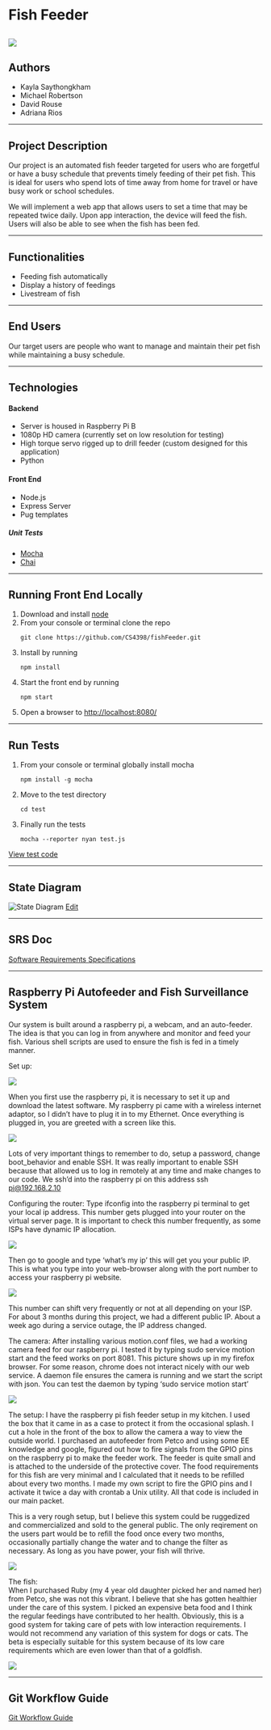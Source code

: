 # Fish Feeder
![](https://github.com/CS4398/fishFeeder/blob/master/resources/img/coverImg.png?raw=true)
---

## Authors
- Kayla Saythongkham
- Michael Robertson
- David Rouse
- Adriana Rios

---

## Project Description
Our project is an automated fish feeder targeted for users who are forgetful or have a busy schedule that prevents timely feeding of their pet fish. This is ideal for users who spend lots of time away from home for travel or have busy work or school schedules.

We will implement a web app that allows users to set a time that may be repeated twice daily. Upon app interaction, the device will feed the fish. Users will also be able to see when the fish has been fed.

---

## Functionalities

- Feeding fish automatically
- Display a history of feedings
- Livestream of fish

---

## End Users

Our target users are people who want to manage and maintain their pet fish while maintaining a busy schedule.

---

## Technologies

#### Backend

- Server is housed in Raspberry Pi B
- 1080p HD camera (currently set on low resolution for testing)
- High torque servo rigged up to drill feeder (custom designed for this application)
- Python

#### Front End
- Node.js
- Express Server
- Pug templates

##### Unit Tests

- [Mocha](https://mochajs.org/)
- [Chai](http://chaijs.com/api/bdd/)

---

## Running Front End Locally

1. Download and install [node](https://nodejs.org/en/)
2. From your console or terminal clone the repo
   ```
   git clone https://github.com/CS4398/fishFeeder.git
   ```
3. Install by running
   ```
   npm install
   ```
4. Start the front end by running
   ```
   npm start
   ```
5. Open a browser to [http://localhost:8080/](http://localhost:8080/)

---

## Run Tests

1. From your console or terminal globally install mocha
   ```
   npm install -g mocha
   ```
2. Move to the test directory
   ```
   cd test
   ```
3. Finally run the tests
   ```
   mocha --reporter nyan test.js
   ```

[View test code](https://github.com/CS4398/fishFeeder/blob/master/test/test.js)

---
## State Diagram

![State Diagram](https://github.com/CS4398/fishFeeder/blob/master/resources/img/State%20Chart.png?raw=true)
[Edit](https://www.draw.io/#HCS4398%2FfishFeeder%2Fmaster%2FState%20Chart.xml)

---

## SRS Doc

[Software Requirements Specifications](https://github.com/CS4398/fishFeeder/blob/master/rsources/SRS.pdf)

---

## Raspberry Pi Autofeeder and Fish Surveillance System

Our system is built around a raspberry pi, a webcam, and an auto-feeder.  The idea is that you can log in from anywhere and monitor and feed your fish.  Various shell scripts are used to ensure the fish is fed in a timely manner.  

Set up:

![](https://github.com/CS4398/fishFeeder/blob/master/resources/img/Picture1.png?raw=true)

When you first use the raspberry pi, it is necessary to set it up and download the latest software.  My raspberry pi came with a wireless internet adaptor, so I didn’t have to plug it in to my Ethernet.  Once everything is plugged in, you are greeted with a screen like this.  

![](https://github.com/CS4398/fishFeeder/blob/master/resources/img/Picture2.png?raw=true)

Lots of very important things to remember to do, setup a password, change boot_behavior and enable SSH.  It was really important to enable SSH because that allowed us to log in remotely at any time and make changes to our code.  We ssh’d into the raspberry pi on this address ssh pi@192.168.2.10


Configuring the router:
Type ifconfig into the raspberry pi terminal to get your local ip address.  This number gets plugged into your router on the virtual server page.  It is important to check this number frequently, as some ISPs have dynamic IP allocation.

![](https://github.com/CS4398/fishFeeder/blob/master/resources/img/Picture3.png?raw=true)

Then go to google and type ‘what’s my ip’ this will get you your public IP.  This is what you type into your web-browser along with the port number to access your raspberry pi website.

![](https://github.com/CS4398/fishFeeder/blob/master/resources/img/Picture4.png?raw=true)

This number can shift very frequently or not at all depending on your ISP.  For about 3 months during this project, we had a different public IP.  About a week ago during a service outage, the IP address changed.

The camera:
After installing various motion.conf files, we had a working camera feed for our raspberry pi.  I tested it by typing sudo service motion start and the feed works on port 8081.  This picture shows up in my firefox browser.  For some reason, chrome does not interact nicely with our web service.  A daemon file ensures the camera is running and we start the script with json.  You can test the daemon by typing ‘sudo service motion start’

![](https://github.com/CS4398/fishFeeder/blob/master/resources/img/Picture5.png?raw=true)

The setup:
I have the raspberry pi fish feeder setup in my kitchen.  I used the box that it came in as a case to protect it from the occasional splash.  I cut a hole in the front of the box to allow the camera a way to view the outside world.  I purchased an autofeeder from Petco and using some EE knowledge and google, figured out how to fire signals from the GPIO pins on the raspberry pi to make the feeder work.  The feeder is quite small and is attached to the underside of the protective cover.  The food requirements for this fish are very minimal and I calculated that it needs to be refilled about every two months. I made my own script to fire the GPIO pins and I activate it twice a day with crontab a Unix utility.  All that code is included in our main packet.  

This is a very rough setup, but I believe this system could be ruggedized and commercialized and sold to the general public.  The only reqirement on the users part would be to refill the food once every two months, occasionally partially change the water and to change the filter as necessary.  As long as you have power, your fish will thrive.  

![](https://github.com/CS4398/fishFeeder/blob/master/resources/img/Picture6.png?raw=true)

The fish:  
When I purchased Ruby (my 4 year old daughter picked her and named her) from Petco, she was not this vibrant.  I believe that she has gotten healthier under the care of this system.  I picked an expensive beta food and I think the regular feedings have contributed to her health.  Obviously, this is a good system for taking care of pets with low interaction requirements.  I would not recommend any variation of this system for dogs or cats.  The beta is especially suitable for this system because of its low care requirements which are even lower than that of a goldfish.        

![](https://github.com/CS4398/fishFeeder/blob/master/resources/img/Picture7.png?raw=true)

---

## Git Workflow Guide

[Git Workflow Guide](https://github.com/CS4398/fishFeeder/wiki)
